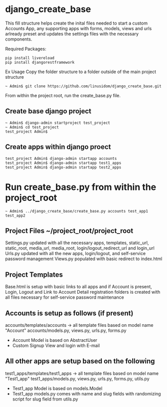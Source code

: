 # django_create_base

This fill structure helps create the inital files needed to start a custom Accounts App, any supporting apps with forms, models, views and urls arlready preset and updates the settings files with the necessary components.

Required Packages:
```
pip install livereload
pip install djangorestframework
```

Ex Usage
Copy the folder structure to a folder outside of the main project structure

```
~ Admin$ git clone https://github.com/linusidom/django_create_base.git
```

From within the project root, run the create_base.py file.

## Create base django project
```
~ Admin$ django-admin startproject test_project
~ Admin$ cd test_project
test_project Admin$ 
```

## Create apps within django proect
```
test_project Admin$ django-admin startapp accounts
test_project Admin$ django-admin startapp test1_apps
test_project Admin$ django-admin startapp test2_apps
```

# Run create_base.py from within the project_root
```
~ Admin$ ../django_create_base/create_base.py accounts test_app1 test_app2
```

## Project Files ~/project_root/project_root
Settings.py updated with all the necessary apps, templates, static_url, static_root, media_url, media_root, login/logout_redirect_url and login_url
Urls.py updated with all the new apps, login/logout, and self-service password management
Views.py populated with basic redirect to index.html

## Project Templates
Base.html is setup with basic links to all apps and if Account is present, Login, Logout and Link to Account Detail
registration folders is created with all files necessary for self-service password maintenance

## Accounts is setup as follows (if present)
accounts/templates/accounts -> all template files based on model name "Account"
accounts/models.py, views.py, urls.py, forms.py
- Account Model is based on AbstractUser
- Custom Signup View and login with E-mail

## All other apps are setup based on the following
test1_apps/templates/test1_apps -> all template files based on model name "Test1_app"
test1_apps/models.py, views.py, urls.py, forms.py, utils.py
- Test1_app Model is based on models.Model
- Test1_app models.py comes with name and slug fields with randomizing script for slug field from utils.py






